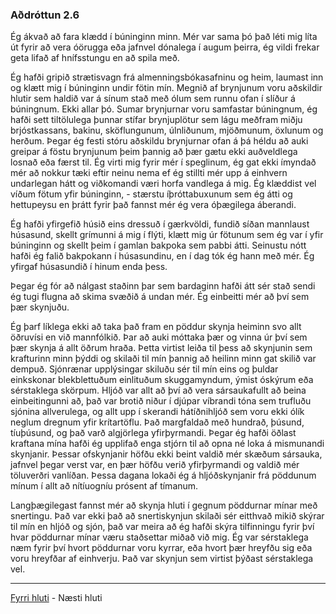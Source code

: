 ### Aðdróttun 2.6

Ég ákvað að fara klædd í búninginn minn. Mér var sama þó það léti mig líta út fyrir að vera óörugga eða jafnvel dónalega í augum þeirra, ég vildi frekar geta lifað af hnífsstungu en að spila með.

Ég hafði gripið strætisvagn frá almenningsbókasafninu og heim, laumast inn og klætt mig í búninginn undir fötin mín. Megnið af brynjunum voru aðskildir hlutir sem haldið var á sínum stað með ólum sem runnu ofan í slíður á búningnum. Ekki allar þó. Sumar brynjurnar voru samfastar búningnum, ég hafði sett tiltölulega þunnar stífar brynjuplötur sem lágu meðfram miðju brjóstkassans, bakinu, sköflungunum, úlnliðunum, mjöðmunum, öxlunum og herðum. Þegar ég festi stóru aðskildu brynjurnar ofan á þá héldu að auki greipar á föstu brynjunum þeim þannig að þær gætu ekki auðveldlega losnað eða færst til. Ég virti mig fyrir mér í speglinum, ég gat ekki ímyndað mér að nokkur tæki eftir neinu nema ef ég stillti mér upp á einhvern undarlegan hátt og viðkomandi væri horfa vandlega á mig. Ég klæddist vel víðum fötum yfir búninginn, - stærstu íþróttabuxunum sem ég átti og hettupeysu en þrátt fyrir það fannst mér ég vera óþægilega áberandi.

Ég hafði yfirgefið húsið eins dressuð í gærkvöldi, fundið síðan mannlaust húsasund, skellt grímunni á mig í flýti, klætt mig úr fötunum sem ég var í yfir búninginn og skellt þeim í gamlan bakpoka sem pabbi átti. Seinustu nótt hafði ég falið bakpokann í húsasundinu, en í dag tók ég hann með mér. Ég yfirgaf húsasundið í hinum enda þess.

Þegar ég fór að nálgast staðinn þar sem bardaginn hafði átt sér stað sendi ég tugi flugna að skima svæðið á undan mér. Ég einbeitti mér að því sem þær skynjuðu.

Ég þarf líklega ekki að taka það fram en pöddur skynja heiminn svo allt öðruvísi en við mannfólkið. Þar að auki móttaka þær og vinna úr því sem þær skynja á allt öðrum hraða. Þetta virtist leiða til þess að skynjunin sem krafturinn minn þýddi og skilaði til mín þannig að heilinn minn gat skilið var dempuð. Sjónrænar upplýsingar skiluðu sér til mín eins og þuldar einkskonar blekblettuðum einlituðum skuggamyndum, ýmist óskýrum eða sérstaklega skörpum. Hljóð var allt að því að vera sársaukafullt að beina einbeitingunni að, það var brotið niður í djúpar víbrandi tóna sem trufluðu sjónina allverulega, og allt upp í skerandi hátíðnihljóð sem voru ekki ólík neglum dregnum yfir krítartöflu. Það margfaldað með hundrað, þúsund, tíuþúsund, og það varð algjörlega yfirþyrmandi. Þegar ég hafði öðlast kraftana mína hafði ég upplifað enga stjórn til að opna né loka á mismunandi skynjanir. Þessar ofskynjanir höfðu ekki beint valdið mér skæðum sársauka, jafnvel þegar verst var, en þær höfðu verið yfirþyrmandi og valdið mér töluverðri vanlíðan. Þessa dagana lokaði ég á hljóðskynjanir frá pöddunum mínum í allt að nítíuogníu prósent af tímanum.

Langþægilegast fannst mér að skynja hluti í gegnum pöddurnar mínar með snertingu. Það var ekki það að snertiskynjun skilaði sér eitthvað mikið skýrar til mín en hljóð og sjón, það var meira að ég hafði skýra tilfinningu fyrir því hvar pöddurnar mínar væru staðsettar miðað við mig. Ég var sérstaklega næm fyrir því hvort pöddurnar voru kyrrar, eða hvort þær hreyfðu sig eða voru hreyfðar af einhverju. Það var skynjun sem virtist þýðast sérstaklega vel.



---

[Fyrri hluti](Ormur-02.05.md) - Næsti hluti